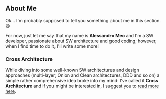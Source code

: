## About Me

Ok... I'm probably supposed to tell you something about me in this section. :smile:

For now, just let me say that my name is **Alessandro Meo** and I'm a SW developer, passionate about SW architecture and good coding; however, when I find time to do it, I'll write some more!

### Cross Architecture

While diving into some well-known SW architectures and design approaches (multi-layer, Onion and Clean architectures, DDD and so on) a simple rather comprehensive idea broke into my mind: I've called it **Cross Architecture** and if you might be interested in, I suggest you to [read more here](cross-architecture).
